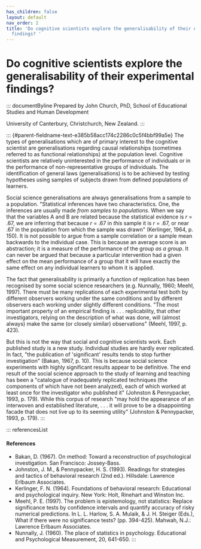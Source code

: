 ```yaml
---
has_children: false
layout: default
nav_order: 2
title: 'Do cognitive scientists explore the generalisability of their experimental
  findings? '
---
```

# Do cognitive scientists explore the generalisability of their experimental findings? 


::: documentByline
Prepared by John Church, PhD, School of Educational Studies and Human
Development

University of Canterbury, Christchurch, New Zealand.
:::

::: {#parent-fieldname-text-e385b58acc174c2286c0c5f4bbf99a5e}
The types of generalisations which are of primary interest to the
cognitive scientist are generalisations regarding causal relationships
(sometimes referred to as functional relationships) at the population
level. Cognitive scientists are relatively uninterested in the
performance of individuals or in the performance of non-representative
groups of individuals. The identification of general laws
(generalisations) is to be achieved by testing hypotheses using samples
of subjects drawn from defined populations of learners.

Social science generalisations are always generalisations from a sample
to a population. "Statistical inferences have two characteristics. One,
the inferences are usually made *from samples to populations*. When we
say that the variables A and B are related because the statistical
evidence is *r* = .67, we are inferring that because *r* = .67 in *this*
sample it is *r* = .67, or near .67 in the population from which the
sample was drawn" (Kerlinger, 1964, p. 150). It is not possible to argue
from a sample correlation or a sample mean backwards to the individual
case. This is because an average score is an abstraction; it is a
measure of the performance of the group *as a group*. It can never be
argued that because a particular intervention had a given effect on the
mean performance of a group that it will have exactly the same effect on
any individual learners to whom it is applied.

The fact that generalisability is primarily a function of replication
has been recognised by some social science researchers (e.g. Nunnally,
1960; Meehl, 1997). There must be many replications of each experimental
test both by different observers working under the same conditions and
by different observers each working under slightly different conditions.
"The most important property of an empirical finding is . . .
replicability, that other investigators, relying on the description of
what was done, will (almost always) make the same (or closely similar)
observations" (Meehl, 1997, p. 423).

But this is not the way that social and cognitive scientists work. Each
published study is a new study. Individual studies are hardly ever
replicated. In fact, "the publication of \'significant\' results tends
to stop further investigation" (Bakan, 1967, p. 10). This is because
social science experiments with highly significant results appear to be
definitive. The end result of the social science approach to the study
of learning and teaching has been a "catalogue of inadequately
replicated techniques (the components of which have not been analyzed),
each of which worked at least once for the investigator who published
it" (Johnston & Pennypacker, 1993, p. 179). While this corpus of
research "may hold the appearance of an interwoven and established
literature, . . . it will prove to be a disappointing facade that does
not live up to its seeming utility" (Johnston & Pennypacker, 1993, p.
179).
:::

::: referencesList
#### References

-   Bakan, D. (1967). On method: Toward a reconstruction of
    psychological investigation. San Francisco: Jossey-Bass.
-   Johnston, J. M., & Pennypacker, H. S. (1993). Readings for
    strategies and tactics of behavioral research (2nd ed.). Hillsdale:
    Lawrence Erlbaum Associates.
-   Kerlinger, F. N. (1964). Foundations of behavioral research:
    Educational and psychological inquiry. New York: Holt, Rinehart and
    Winston Inc.
-   Meehl, P. E. (1997). The problem is epistemology, not statistics:
    Replace significance tests by confidence intervals and quantify
    accuracy of risky numerical predictions. In L. L. Harlow, S. A.
    Mulaik, & J. H. Steiger (Eds.), What if there were no significance
    tests? (pp. 394-425). Mahwah, N.J.: Lawrence Erlbaum Associates.
-   Nunnally, J. (1960). The place of statistics in psychology.
    Educational and Psychological Measurement, 20, 641-650.
:::
